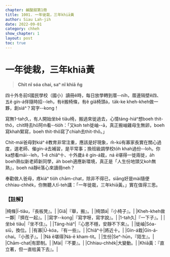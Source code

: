 ```yaml
---
chapter: 鹹酸甜第1冊
title: 1001. 一年徙栽，三年khiā黃
author: Siau Lah-jih
date: 2022-09-01
category: chheh
show_chapter: 1
layout: post
toc: true
---
```


# 一年徙栽，三年khiā黃
>**Chi̍t nî sóa chai, saⁿ nî khiā n̂g**

四十外冬前tī國民學校（國小）讀冊ê時，每日放學轉到厝--ni̍h，厝邊隔壁ê四、五ê gín-á伴隨時招--leh，有ê搬椅條，有ê giâ椅頭á，ta̍k-ke kheh-kheh做一夥，創siáⁿ？寫字--kong！

寫無1-tah久，有人開始坐bē tiâu椅，搬過來徙過去，心情táng-hiáⁿ想boeh thit-thô，chit時去hō͘阿ḿ看--tio̍h：「又koh teh徙岫--ā，真正搬岫雞母生無卵，boeh寫khah緊寫，boeh thit-thô寫了chiah去thit-thô。」

Chit-mái爸母對kiáⁿ ê教育非常注重，應該是好現象，m̄-kú有寡家長實在關心過度，選老師、催gín-á去補習，是平常事；換班級調學校to̍h khah過份--lo͘h。你ka想看māi--leh，1-ê chiâⁿ十、十外歲á ê gín-á栽，ná ē堪得一徙兩徙，a̍h boeh熟似新老師新同學，a̍h boeh適應新環境，真正是「人生份地頭又koh無熟」，boeh ná靜ē落心來讀冊neh？

奉勸做人爸母，疼kiáⁿ tio̍h chām-chat，除非不得已，siāng好是mài隨便chhiau-chhe̍k，你無聽人tī-teh講：「一年徙栽，三年khiā黃。」實在值得三思。

### 【註解】
|椅條|Í-tiâu，『長板凳』。|
|Giâ|『舉，搬』。|
|椅頭á|『小椅子』。|
|Kheh-kheh做一夥|『擠在一起』。|
|寫字--kong|『寫字呀，寫字說』。|
|1-tah久|『一下子』。|
|坐bē tiâu|『坐不住』。|
|Táng-hiáⁿ|『心思不穩，安靜不下來』。|
|徙岫|Sóa-siū，換位。|
|有寡|Ū-kóa，『有一些』。|
|Chiâⁿ十|將近十。|
|Gín-á栽|Gín-á-chai。『小孩子』。|
|Ná ē堪得|Ná-ē kham-tit。|
|生份|Seⁿ-hūn，『陌生』。|
|Chām-chat|有節制。|
|Mài|『不要』。|
|Chhiau-chhe̍k|大變動。|
|Khiā黃：『直立著，但一直枯黃下去』。|
<!--stackedit_data:
eyJoaXN0b3J5IjpbLTEzMTc4NzAyODUsNzMwOTk4MTE2XX0=
-->